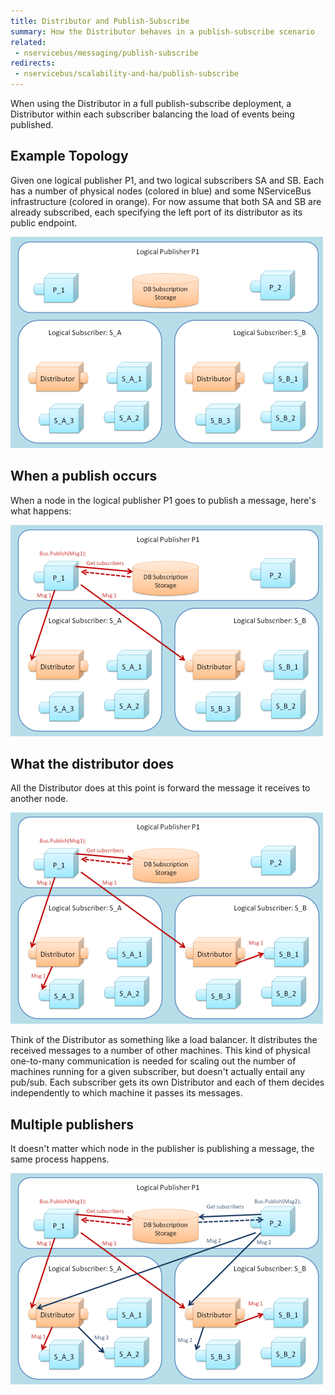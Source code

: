 ```yaml
---
title: Distributor and Publish-Subscribe
summary: How the Distributor behaves in a publish-subscribe scenario
related:
 - nservicebus/messaging/publish-subscribe
redirects:
 - nservicebus/scalability-and-ha/publish-subscribe
---
```


When using the Distributor in a full publish-subscribe deployment, a Distributor within each subscriber balancing the load of events being published.


## Example Topology

Given one logical publisher P1, and two logical subscribers SA and SB. Each has a number of physical nodes (colored in blue) and some NServiceBus infrastructure (colored in orange). For now assume that both SA and SB are already subscribed, each specifying the left port of its distributor as its public endpoint.

![logical pub/sub and physical distribution 1](nservicebus-pubsub-1.png)


## When a publish occurs

When a node in the logical publisher P1 goes to publish a message, here's what happens:

![logical pub/sub and physical distribution 2](nservicebus-pubsub-2.png)


## What the distributor does

All the Distributor does at this point is forward the message it receives to another node.

![logical pub/sub and physical distribution 3](nservicebus-pubsub-3.png)

Think of the Distributor as something like a load balancer. It distributes the received messages to a number of other machines. This kind of physical one-to-many communication is needed for scaling out the number of machines running for a given subscriber, but doesn't actually entail any pub/sub. Each subscriber gets its own Distributor and each of them decides independently to which machine it passes its messages.


## Multiple publishers

It doesn't matter which node in the publisher is publishing a message, the same process happens.

![logical pub/sub and physical distribution 4](nservicebus-pubsub-4.png)

